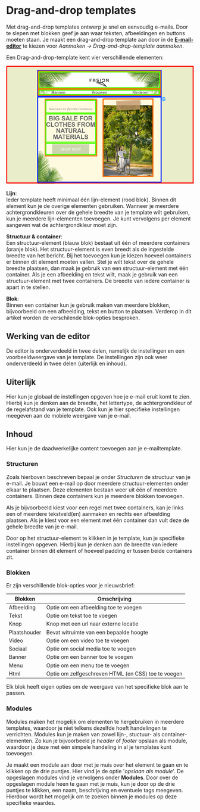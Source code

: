 # Drag-and-drop templates

Met drag-and-drop templates ontwerp je snel en eenvoudig e-mails. Door te slepen met blokken geef je aan waar teksten, afbeeldingen en buttons moeten staan. Je maakt een drag-and-drop template aan door in de **[E-mail-editor](https://ms.copernica.com/#/design)** te kiezen voor _Aanmaken -> Drag-and-drop-template aanmaken_. 

Een Drag-and-drop-template kent vier verschillende elementen:  
  
![elementen](../images/nl/elementen.png)
  
**Lijn**:  
Ieder template heeft minimaal één lijn-element (rood blok). Binnen dit element kun je de overige elementen gebruiken. Wanneer je meerdere achtergrondkleuren over de gehele breedte van je template wilt gebruiken, kun je meerdere lijn-elementen toevoegen. Je kunt vervolgens per element aangeven wat de achtergrondkleur moet zijn.  
   
**Structuur & container**:  
Een structuur-element (blauw blok) bestaat uit één of meerdere containers (oranje blok). Het structuur-element is even breedt als de ingestelde breedte van het bericht. Bij het toevoegen kun je kiezen hoeveel containers er binnen dit element moeten vallen. Stel je wilt tekst over de gehele breedte plaatsen, dan maak je gebruik van een structuur-element met één container. Als je een afbeelding en tekst wilt, maak je gebruik van een structuur-element met twee containers. De breedte van iedere container is apart in te stellen.  

**Blok**:  
Binnen een container kun je gebruik maken van meerdere blokken, bijvoorbeeld om een afbeelding, tekst en button te plaatsen. Verderop in dit artikel worden de verschilende blok-opties besproken.

## Werking van de editor
De editor is onderverdeeld in twee delen, namelijk de instellingen en een voorbeeldweergave van je template. De instellingen zijn ook weer onderverdeeld in twee delen (uiterlijk en inhoud). 

## Uiterlijk
Hier kun je globaal de instellingen opgeven hoe je e-mail eruit komt te zien. Hierbij kun je denken aan de breedte, het lettertype, de achtergrondkleur of de regelafstand van je template. Ook kun je hier specifieke instellingen meegeven aan de mobiele weergave van je e-mail.

## Inhoud
Hier kun je de daadwerkelijke content toevoegen aan je e-mailtemplate.  

### Structuren
Zoals hierboven beschreven bepaal je onder _Structuren_ de structuur van je e-mail. Je bouwt een e-mail op door meerdere structuur-elementen onder elkaar te plaatsen. Deze elementen bestaan weer uit één of meerdere containers. Binnen deze containers kun je meerdere blokken toevoegen.

Als je bijvoorbeeld kiest voor een regel met twee containers, kan je links een of meerdere tekstveld(en) aanmaken en rechts een afbeelding plaatsen. Als je kiest voor een element met één container dan vult deze de gehele breedte van je e-mail.

Door op het structuur-element te klikken in je template, kun je specifieke instellingen opgeven. Hierbij kun je denken aan de breedte van iedere container binnen dit element of hoeveel padding er tussen beide containers zit.

### Blokken
Er zijn verschillende blok-opties voor je nieuwsbrief:

| Blokken               | Omschrijving                                                                                            |
|-----------------------|---------------------------------------------------------------------------------------------------------|
| Afbeelding            | Optie om een afbeelding toe te voegen                                                                   |
| Tekst                 | Optie om tekst toe te voegen                                                                            |
| Knop                  | Knop met een url naar externe locatie                                                                   |
| Plaatshouder          | Bevat witruimte van een bepaalde hoogte                                                                 |
| Video                 | Optie om een video toe te voegen                                                                        |
| Sociaal               | Optie om social media toe te voegen                                                                     |
| Banner                | Optie om een banner toe te voegen                                                                       |
| Menu                  | Optie om een menu toe te voegen                                                                         |
| Html                  | Optie om zelfgeschreven HTML (en CSS) toe te voegen                                                     |

Elk blok heeft eigen opties om de weergave van het specifieke blok aan te passen.

### Modules
Modules maken het mogelijk om elementen te hergebruiken in meerdere templates, waardoor je niet telkens dezelfde hoeft handelingen te verrichten. Modules kun je maken van zowel lijn-, stuctuur- als container-elementen. Zo kun je bijvoorbeeld je _header_ of _footer_ opslaan als module, waardoor je deze met één simpele handeling in al je templates kunt toevoegen.

Je maakt een module aan door met je muis over het element te gaan en te klikken op de drie puntjes. Hier vind je de optie '_opslaan als module_'. De opgeslagen modules vind je vervolgens onder **Modules**. Door over de opgeslagen module heen te gaan met je muis, kun je door op de drie puntjes te klikken, een naam, beschrijving en eventuele tags meegeven. Hierdoor wordt het mogelijk om te zoeken binnen je modules op deze specifieke waardes.
